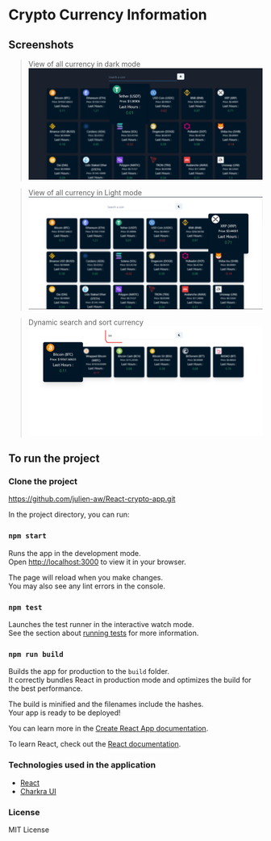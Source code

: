 # Crypto Currency Information 
## Screenshots
> View of all currency in dark mode
![image 1](screenshot/1.png)

> View of all currency in Light mode
![image 2](screenshot/2.png)

> Dynamic search and sort  currency 
![image 3](screenshot/3.png)
## To run the project 

### Clone the project 
https://github.com/julien-aw/React-crypto-app.git

In the project directory, you can run:
### `npm start`

Runs the app in the development mode.\
Open [http://localhost:3000](http://localhost:3000) to view it in your browser.

The page will reload when you make changes.\
You may also see any lint errors in the console.

### `npm test`

Launches the test runner in the interactive watch mode.\
See the section about [running tests](https://facebook.github.io/create-react-app/docs/running-tests) for more information.

### `npm run build`

Builds the app for production to the `build` folder.\
It correctly bundles React in production mode and optimizes the build for the best performance.

The build is minified and the filenames include the hashes.\
Your app is ready to be deployed!

You can learn more in the [Create React App documentation](https://facebook.github.io/create-react-app/docs/getting-started).

To learn React, check out the [React documentation](https://reactjs.org/).

### Technologies used in the application
+ [React](www.reactjs.org)
+ [Charkra UI](www.charkra-ui.com)

### License 
MIT License